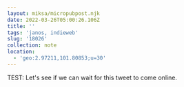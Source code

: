 ```yaml
---
layout: miksa/micropubpost.njk
date: 2022-03-26T05:00:26.106Z
title: ''
tags: 'janos, indieweb'
slug: '18026'
collection: note
location:
  - 'geo:2.97211,101.80853;u=30'
---
```

TEST: Let&#39;s see if we can wait for this tweet to come online.
